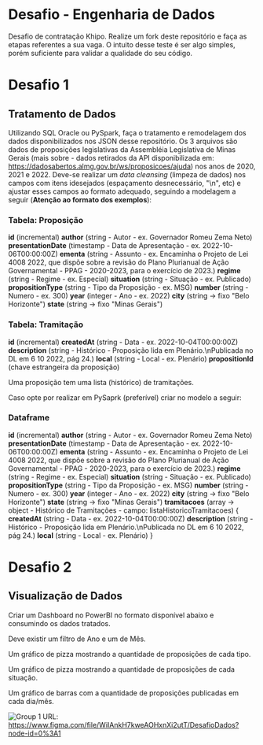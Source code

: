 # Desafio - Engenharia de Dados

Desafio de contratação Khipo. Realize um fork deste repositório e faça as etapas referentes a sua vaga. O intuito desse teste é ser algo simples, porém suficiente para validar a qualidade do seu código.

# Desafio 1

## Tratamento de Dados

Utilizando SQL Oracle ou PySpark, faça o tratamento e remodelagem dos dados disponibilizados nos JSON desse repositório. Os 3 arquivos são dados de proposições legislativas da Assembléia Legislativa de Minas Gerais (mais sobre - dados retirados da API disponibilizada em: https://dadosabertos.almg.gov.br/ws/proposicoes/ajuda) nos anos de 2020, 2021 e 2022. 
Deve-se realizar um *data cleansing* (limpeza de dados) nos campos com itens idesejados (espaçamento desnecessário, "\n", etc) e ajustar esses campos ao formato adequado, seguindo a modelagem a seguir (**Atenção ao formato dos exemplos**):

### Tabela: Proposição
**id** (incremental)
**author** (string - Autor - ex. Governador Romeu Zema Neto)
**presentationDate** (timestamp - Data de Apresentação - ex. 2022-10-06T00:00:00Z)
**ementa** (string - Assunto - ex. Encaminha o Projeto de Lei 4008 2022, que dispõe sobre a revisão do Plano Plurianual de Ação Governamental - PPAG - 2020-2023, para o exercício de 2023.)
**regime** (string - Regime - ex. Especial)
**situation** (string - Situação - ex. Publicado)
**propositionType** (string - Tipo da Proposição - ex. MSG)
**number** (string - Numero - ex. 300)
**year** (integer - Ano - ex. 2022)
**city** (string -> fixo "Belo Horizonte")
**state** (string -> fixo "Minas Gerais")

### Tabela: Tramitação

**id** (incremental)
**createdAt** (string - Data - ex. 2022-10-04T00:00:00Z)
**description** (string - Histórico - Proposição lida em Plenário.\nPublicada no DL em 6 10 2022, pág 24.)
**local** (string - Local - ex. Plenário)
**propositionId** (chave estrangeira da proposição)

Uma proposição tem uma lista (histórico) de tramitações.

Caso opte por realizar em PySaprk (preferível) criar no modelo a seguir:

### Dataframe
**id** (incremental)
**author** (string - Autor - ex. Governador Romeu Zema Neto)
**presentationDate** (timestamp - Data de Apresentação - ex. 2022-10-06T00:00:00Z)
**ementa** (string - Assunto - ex. Encaminha o Projeto de Lei 4008 2022, que dispõe sobre a revisão do Plano Plurianual de Ação Governamental - PPAG - 2020-2023, para o exercício de 2023.)
**regime** (string - Regime - ex. Especial)
**situation** (string - Situação - ex. Publicado)
**propositionType** (string - Tipo da Proposição - ex. MSG)
**number** (string - Numero - ex. 300)
**year** (integer - Ano - ex. 2022)
**city** (string -> fixo "Belo Horizonte")
**state** (string -> fixo "Minas Gerais")
**tramitacoes** (array -> object - Histórico de Tramitações - campo: listaHistoricoTramitacoes)
  {
    **createdAt** (string - Data - ex. 2022-10-04T00:00:00Z)
    **description** (string - Histórico - Proposição lida em Plenário.\nPublicada no DL em 6 10 2022, pág 24.)
    **local** (string - Local - ex. Plenário)
  }

# Desafio 2

## Visualização de Dados

Criar um Dashboard no PowerBI no formato disponível abaixo e consumindo os dados tratados.

Deve existir um filtro de Ano e um de Mês.

Um gráfico de pizza mostrando a quantidade de proposições de cada tipo.

Um gráfico de pizza mostrando a quantidade de proposições de cada situação.

Um gráfico de barras com a quantidade de proposições publicadas em cada dia/mês.

![Group 1](https://user-images.githubusercontent.com/30670086/197281071-b5428d8b-9a8f-486b-9097-5bdd85031618.png)
URL: https://www.figma.com/file/WiIAnkH7kweAOHxnXi2utT/DesafioDados?node-id=0%3A1
